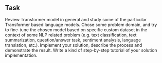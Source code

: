 ## Task
Review Transformer model in general and study some of the particular Transformer based language models. Chose some problem domain, and try to fine-tune the chosen model based on specific custom dataset in the context of some NLP related problem (e.g. text classification, text summarization, question/answer task, sentiment analysis, language translation, etc.). Implement your solution, describe the process and demonstrate the result. Write a kind of step-by-step tutorial of your solution implementation.